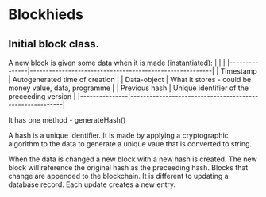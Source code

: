 # Blockhieds

## Initial block class.

A new block is given some data when it is made (instantiated):
|               |                                                         |
|---------------|---------------------------------------------------------|
| Timestamp     | Autogenerated time of creation                          |
| Data-object   | What it stores - could be money value, data, programme  |
| Previous hash | Unique identifier of the preceeding version             |
|---------------|---------------------------------------------------------|

It has one method - generateHash()

A hash is a unique identifier. It is made by applying a cryptographic algorithm to the data to generate a unique vaue that is converted to string.

When the data is changed a new block with a new hash is created. The new block will reference the original hash as the preceeding hash. Blocks that change are appended to the blockchain. It is different to updating a database record. Each update creates a new entry.
